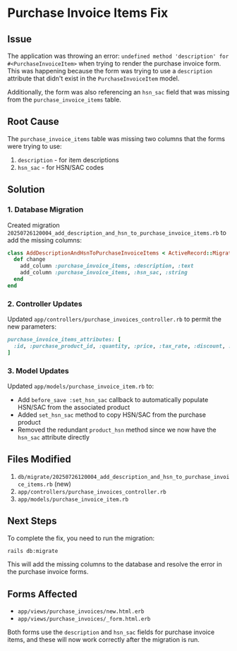 # Purchase Invoice Items Fix

## Issue
The application was throwing an error: `undefined method 'description' for #<PurchaseInvoiceItem>` when trying to render the purchase invoice form. This was happening because the form was trying to use a `description` attribute that didn't exist in the `PurchaseInvoiceItem` model.

Additionally, the form was also referencing an `hsn_sac` field that was missing from the `purchase_invoice_items` table.

## Root Cause
The `purchase_invoice_items` table was missing two columns that the forms were trying to use:
1. `description` - for item descriptions
2. `hsn_sac` - for HSN/SAC codes

## Solution

### 1. Database Migration
Created migration `20250726120004_add_description_and_hsn_to_purchase_invoice_items.rb` to add the missing columns:

```ruby
class AddDescriptionAndHsnToPurchaseInvoiceItems < ActiveRecord::Migration[8.0]
  def change
    add_column :purchase_invoice_items, :description, :text
    add_column :purchase_invoice_items, :hsn_sac, :string
  end
end
```

### 2. Controller Updates
Updated `app/controllers/purchase_invoices_controller.rb` to permit the new parameters:

```ruby
purchase_invoice_items_attributes: [
  :id, :purchase_product_id, :quantity, :price, :tax_rate, :discount, :description, :hsn_sac, :_destroy
]
```

### 3. Model Updates
Updated `app/models/purchase_invoice_item.rb` to:
- Add `before_save :set_hsn_sac` callback to automatically populate HSN/SAC from the associated product
- Added `set_hsn_sac` method to copy HSN/SAC from the purchase product
- Removed the redundant `product_hsn` method since we now have the `hsn_sac` attribute directly

## Files Modified
1. `db/migrate/20250726120004_add_description_and_hsn_to_purchase_invoice_items.rb` (new)
2. `app/controllers/purchase_invoices_controller.rb`
3. `app/models/purchase_invoice_item.rb`

## Next Steps
To complete the fix, you need to run the migration:

```bash
rails db:migrate
```

This will add the missing columns to the database and resolve the error in the purchase invoice forms.

## Forms Affected
- `app/views/purchase_invoices/new.html.erb`
- `app/views/purchase_invoices/_form.html.erb`

Both forms use the `description` and `hsn_sac` fields for purchase invoice items, and these will now work correctly after the migration is run.